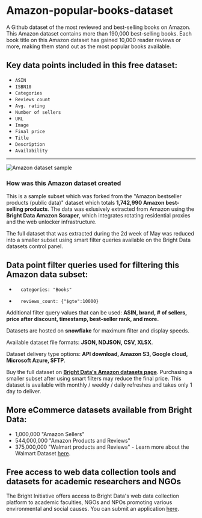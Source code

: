 # Amazon-popular-books-dataset
A Github dataset of the most reviewed and best-selling books on Amazon.
This Amazon dataset contains more than 190,000 best-selling books. Each book title on this Amazon dataset has gained 10,000 reader reviews or more, making them stand out as the most popular books available. 

<h2>Key data points included in this free dataset:</h2>

* ```ASIN```
* ```ISBN10```
* ```Categories```
* ```Reviews count```
* ```Avg. rating```
* ```Number of sellers```
* ```URL```
* ```Image```
* ```Final price```
* ```Title```
* ```Description```
* ```Availability```

---
![Amazon dataset sample](https://github.com/luminati-io/Amazon-popular-books-dataset/blob/main/Datasets%20ads%20for%20Amazon.png)

<h3>How was this Amazon dataset created</h3>
  
This is a sample subset which was forked from the "Amazon bestseller products (public data)"
dataset which totals <b>1,742,990 Amazon best-selling products</b>. The data was exlusively extracted from Amazon using the <b>Bright Data Amazon Scraper</b>, which 
integrates rotating residential proxies and the web unlocker infrastructure. 

The full dataset that was extracted during the 2d week of May was reduced into a smaller subset using smart filter queries available on the Bright Data datasets 
control panel.


<h2>Data point filter queries used for filtering this Amazon data subset:</h2>

*   	categories: "Books"
*   	reviews_count: {"$gte":10000}

Additional filter query values that can be used: <b>ASIN, brand, # of sellers, price after discount, timestamp, best-seller rank, and more.</b>

Datasets are hosted on **snowflake** for maximum filter and display speeds.

Available dataset file formats: <b>JSON, NDJSON, CSV, XLSX</b>.

Dataset delivery type options: <b>API download, Amazon S3, Google cloud, Microsoft Azure, SFTP</b>.

Buy the full dataset on <b>[Bright Data's Amazon datasets page](https://brightdata.com/products/datasets/amazon)</b>. Purchasing a smaller subset after using smart 
filters may reduce the final price. This dataset is available with monthly / weekly / daily refreshes and takes only 1 day to deliver.


<h2>More eCommerce datasets available from Bright Data:</h2>

*   1,000,000 "Amazon Sellers" 
*   544,000,000 "Amazon Products and Reviews" 
*   375,000,000 "Walmart products and Reviews" - Learn more about the Walmart Dataset [here](https://brightdata.com/products/datasets/walmart).

<h2>Free access to web data collection tools and datasets for academic researchers and NGOs</h2>

The Bright Initiative offers access to Bright Data's web data collection platform to academic faculties, NGOs and NPOs promoting various environmental and social causes. You can submit an application [here](https://brightinitiative.com/).
